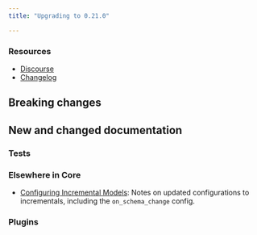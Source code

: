 ```yaml
---
title: "Upgrading to 0.21.0"

---
```


### Resources

- [Discourse](https://discourse.getdbt.com/t/2621)
- [Changelog](https://github.com/fishtown-analytics/dbt/blob/develop/CHANGELOG.md)

## Breaking changes

## New and changed documentation

### Tests

### Elsewhere in Core
- [Configuring Incremental Models](configuring-incremental-models): Notes on updated configurations to incrementals, including the `on_schema_change` config.

### Plugins

